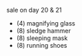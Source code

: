 sale on day 20 & 21
* (4) magnifying glass
* (8) sledge hammer
* (8) sleeping mask
* (8) running shoes

